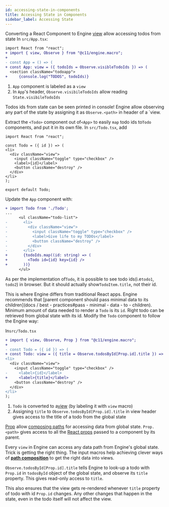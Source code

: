 ```yaml
---
id: accessing-state-in-components
title: Accessing State in Components
sidebar_label: Accessing State
---
```


Converting a React Component to Engine [view](/docs/api/view) allow accessing
todos from state In `src/App.tsx`:

  ```diff
import React from "react";
+ import { view, Observe } from "@c11/engine.macro";
+
- const App = () => (
+ const App: view = ({ todoIds = Observe.visibleTodoIds }) => (
    <section className="todoapp">
+     {console.log("TODOS", todoIds)}
```

1. `App` component is labeled as a `view`
2. In `App`'s header, `Observe.visibileTodoIds` allow reading `State.visibileTodoIds`

Todos ids from state can be seen printed in console! Engine allow observing any
part of the state by assigning it as `Observe.<path>` in header of a `view.

Extract the `<Todo>` component out of`<App>` to easily `map` todo ids to`Todo`
components, and put it in its own file. In `src/Todo.tsx`, add

  ```tsx
import React from "react";

const Todo = ({ id }) => (
  <li>
    <div className="view">
      <input className="toggle" type="checkbox" />
      <label>{id}</label>
      <button className="destroy" />
    </div>
  </li>
);

export default Todo;
```

Update the `App` component with:

```diff
+ import Todo from './Todo';
...
      <ul className="todo-list">
-       <li>
-         <div className="view">
-           <input className="toggle" type="checkbox" />
-           <label>Give life to my TODOs</label>
-           <button className="destroy" />
-         </div>
-       </li>
+       {todoIds.map((id: string) => (
+         <Todo id={id} key={id} />
+       ))}
      </ul>
```

As per the implementation of`Todo`, it is possible to see todo ids(i.e`todo1`,
  `todo2`) in browser. But it should actually show`TodoItem.title`, not their
  id.

This is where Engine differs from traditional React apps. Engine recommends that
[parent component should pass minimal data to its children](docs / best -
practices#pass - minimal - data - to - children). Minimum amount of data needed
to render a `Todo` is its `id`. Right todo can be retrieved from global state
with its id. Modify the `Todo` component to follow the Engine way:

In`src/Todo.tsx`

  ```diff
+ import { view, Observe, Prop } from "@c11/engine.macro";
+
- const Todo = ({ id }) => (
+ const Todo: view = ({ title = Observe.todosById[Prop.id].title }) => (
  <li>
    <div className="view">
      <input className="toggle" type="checkbox" />
-     <label>{id}</label>
+     <label>{title}</label>
      <button className="destroy" />
    </div>
  </li>
);
```

1. `Todo` is converted to a[view](/docs/api/view) (by labeling it with `view` macro)
2. Assigning `title` to `Observe.todosById[Prop.id].title` in view header gives
   access to the title of a todo from the global state

[Prop](/docs/api/input-macros/prop) allow [composing
paths](/docs/api/path-composers/path-composition) for accessing data from global
state. `Prop.<path>` gives access to all the [React
props](https://reactjs.org/docs/components-and-props.html) passed to a component
by its parent.

Every `view` in Engine can access any data path from Engine's global state.
Trick is getting the right thing. The input macros help achieving clever ways of
**[path composition](/docs/api/path-composers/path-composition)** to get the
right data into views.

`Observe.todosById[Prop.id].title` tells Engine to look-up a todo with `Prop.id`
in `todosById` object of the global state, and observe its `title` property. This
gives read-only access to `title`.

This also ensures that the view gets re-rendered whenever `title` property of
todo with id `Prop.id` changes. Any other changes that happen in the state, even
in the todo itself will not affect the view.
